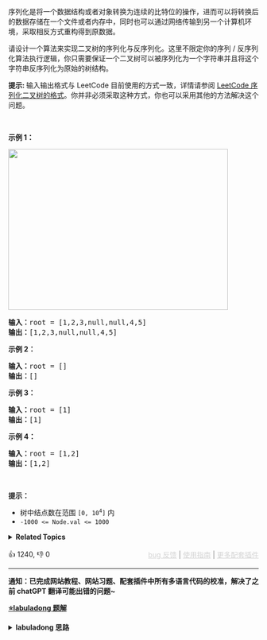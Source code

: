 <p>序列化是将一个数据结构或者对象转换为连续的比特位的操作，进而可以将转换后的数据存储在一个文件或者内存中，同时也可以通过网络传输到另一个计算机环境，采取相反方式重构得到原数据。</p>

<p>请设计一个算法来实现二叉树的序列化与反序列化。这里不限定你的序列 / 反序列化算法执行逻辑，你只需要保证一个二叉树可以被序列化为一个字符串并且将这个字符串反序列化为原始的树结构。</p>

<p><strong>提示: </strong>输入输出格式与 LeetCode 目前使用的方式一致，详情请参阅&nbsp;<a href="https://support.leetcode.cn/hc/kb/article/1567641/">LeetCode 序列化二叉树的格式</a>。你并非必须采取这种方式，你也可以采用其他的方法解决这个问题。</p>

<p>&nbsp;</p>

<p><strong>示例 1：</strong></p> 
<img alt="" src="https://assets.leetcode.com/uploads/2020/09/15/serdeser.jpg" style="width: 442px; height: 324px;" /> 
<pre>
<strong>输入：</strong>root = [1,2,3,null,null,4,5]
<strong>输出：</strong>[1,2,3,null,null,4,5]
</pre>

<p><strong>示例 2：</strong></p>

<pre>
<strong>输入：</strong>root = []
<strong>输出：</strong>[]
</pre>

<p><strong>示例 3：</strong></p>

<pre>
<strong>输入：</strong>root = [1]
<strong>输出：</strong>[1]
</pre>

<p><strong>示例 4：</strong></p>

<pre>
<strong>输入：</strong>root = [1,2]
<strong>输出：</strong>[1,2]
</pre>

<p>&nbsp;</p>

<p><strong>提示：</strong></p>

<ul> 
 <li>树中结点数在范围 <code>[0, 10<sup>4</sup>]</code> 内</li> 
 <li><code>-1000 &lt;= Node.val &lt;= 1000</code></li> 
</ul>

<details><summary><strong>Related Topics</strong></summary>树 | 深度优先搜索 | 广度优先搜索 | 设计 | 字符串 | 二叉树</details><br>

<div>👍 1240, 👎 0<span style='float: right;'><span style='color: gray;'><a href='https://github.com/labuladong/fucking-algorithm/discussions/939' target='_blank' style='color: lightgray;text-decoration: underline;'>bug 反馈</a> | <a href='https://labuladong.online/algo/fname.html?fname=jb插件简介' target='_blank' style='color: lightgray;text-decoration: underline;'>使用指南</a> | <a href='https://labuladong.online/algo/images/others/%E5%85%A8%E5%AE%B6%E6%A1%B6.jpg' target='_blank' style='color: lightgray;text-decoration: underline;'>更多配套插件</a></span></span></div>

<div id="labuladong"><hr>

**通知：已完成网站教程、网站习题、配套插件中所有多语言代码的校准，解决了之前 chatGPT 翻译可能出错的问题~**



<p><strong><a href="https://labuladong.online/algo/slug.html?slug=serialize-and-deserialize-binary-tree" target="_blank">⭐️labuladong 题解</a></strong></p>
<details><summary><strong>labuladong 思路</strong></summary>

<div id="labuladong_solution_zh">

## 基本思路

序列化问题其实就是遍历问题，你能遍历，顺手把遍历的结果转化成字符串的形式，不就是序列化了么？

这里我就简单说说用前序遍历的思路，前序遍历的特点是根节点在开头，然后接着左子树的前序遍历结果，然后接着右子树的前序遍历结果：

![](https://labuladong.online/algo/images/二叉树序列化/1.jpeg)

所以如果按照前序遍历顺序进行序列化，反序列化的时候，就知道第一个元素是根节点的值，然后递归调用反序列化左右子树，接到根节点上即可，上述思路翻译成代码即可解决本题。

当然，这题也可以尝试使用二叉树的中序、后序、层序的遍历方式来做，具体可看详细题解。

**详细题解：[东哥带你刷二叉树（序列化篇）](https://labuladong.online/algo/data-structure/serialize-and-deserialize-binary-tree/)**

</div>

**标签：[二叉树](https://labuladong.online/algo/)，[数据结构](https://labuladong.online/algo/)，递归**

<div id="solution">

## 解法代码



<div class="tab-panel"><div class="tab-nav">
<button data-tab-item="cpp" class="tab-nav-button btn " data-tab-group="default" onclick="switchTab(this)">cpp🤖</button>

<button data-tab-item="python" class="tab-nav-button btn " data-tab-group="default" onclick="switchTab(this)">python🤖</button>

<button data-tab-item="java" class="tab-nav-button btn active" data-tab-group="default" onclick="switchTab(this)">java🟢</button>

<button data-tab-item="go" class="tab-nav-button btn " data-tab-group="default" onclick="switchTab(this)">go🤖</button>

<button data-tab-item="javascript" class="tab-nav-button btn " data-tab-group="default" onclick="switchTab(this)">javascript🤖</button>
</div><div class="tab-content">
<div data-tab-item="cpp" class="tab-item " data-tab-group="default"><div class="highlight">

```cpp
// 注意：cpp 代码由 chatGPT🤖 根据我的 java 代码翻译，旨在帮助不同背景的读者理解算法逻辑。
// 本代码已经通过力扣的测试用例，应该可直接成功提交。

class Codec {
    string SEP;
    string NULL_NODE;

public:
    Codec() : SEP(","), NULL_NODE("#") {}

    // 主函数，将二叉树序列化为字符串
    string serialize(TreeNode* root) {
        stringstream ss;
        serialize(root, ss);
        return ss.str();
    }

    // 辅助函数，将二叉树存入 StringBuilder
    void serialize(TreeNode* root, stringstream& ss) {
        if (root == nullptr) {
            ss << NULL_NODE << SEP;
            return;
        }

        // *****前序遍历位置*****
        ss << root->val << SEP;
        // *********************

        serialize(root->left, ss);
        serialize(root->right, ss);
    }

    // 主函数，将字符串反序列化为二叉树结构
    TreeNode* deserialize(string data) {
        // 将字符串转化成列表
        list<string> nodes;
        stringstream ss(data);
        string item;
        while (getline(ss, item, ',')) {
            nodes.push_back(item);
        }
        return deserialize(nodes);
    }

    // 辅助函数，通过 nodes 列表构造二叉树
    TreeNode* deserialize(list<string>& nodes) {
        if (nodes.empty()) return nullptr;

        // *****前序遍历位置*****
        // 列表最左侧就是根节点
        string first = nodes.front();
        nodes.pop_front();
        if (first == NULL_NODE) return nullptr;
        TreeNode* root = new TreeNode(stoi(first));
        // *********************

        root->left = deserialize(nodes);
        root->right = deserialize(nodes);

        return root;
    }
};
```

</div></div>

<div data-tab-item="python" class="tab-item " data-tab-group="default"><div class="highlight">

```python
# 注意：python 代码由 chatGPT🤖 根据我的 java 代码翻译，旨在帮助不同背景的读者理解算法逻辑。
# 本代码已经通过力扣的测试用例，应该可直接成功提交。

class Codec:
    SEP = ","
    NULL = "#"

    # 主函数，将二叉树序列化为字符串
    def serialize(self, root: TreeNode) -> str:
        sb = []
        self._serialize(root, sb)
        return ''.join(sb)

    # 辅助函数，将二叉树存入 StringBuilder
    def _serialize(self, root: TreeNode, sb: list):
        if root is None:
            sb.append(self.NULL + self.SEP)
            return

        # *****前序遍历位置*****
        sb.append(str(root.val) + self.SEP)
        # *********************

        self._serialize(root.left, sb)
        self._serialize(root.right, sb)

    # 主函数，将字符串反序列化为二叉树结构
    def deserialize(self, data: str) -> TreeNode:
        # 将字符串转化成列表
        nodes = data.split(self.SEP)
        nodes = deque(nodes)  # 使用 deque 以便高效地从左侧弹出元素
        return self._deserialize(nodes)

    # 辅助函数，通过 nodes 列表构造二叉树
    def _deserialize(self, nodes: deque) -> TreeNode:
        if not nodes:
            return None

        # *****前序遍历位置*****
        # 列表最左侧就是根节点
        first = nodes.popleft()
        if first == self.NULL:
            return None
        root = TreeNode(int(first))
        # *********************

        root.left = self._deserialize(nodes)
        root.right = self._deserialize(nodes)

        return root
```

</div></div>

<div data-tab-item="java" class="tab-item active" data-tab-group="default"><div class="highlight">

```java
public class Codec {
    String SEP = ",";
    String NULL = "#";

    // 主函数，将二叉树序列化为字符串
    public String serialize(TreeNode root) {
        StringBuilder sb = new StringBuilder();
        serialize(root, sb);
        return sb.toString();
    }

    // 辅助函数，将二叉树存入 StringBuilder
    void serialize(TreeNode root, StringBuilder sb) {
        if (root == null) {
            sb.append(NULL).append(SEP);
            return;
        }

        // *****前序遍历位置*****
        sb.append(root.val).append(SEP);
        // *********************

        serialize(root.left, sb);
        serialize(root.right, sb);
    }

    // 主函数，将字符串反序列化为二叉树结构
    public TreeNode deserialize(String data) {
        // 将字符串转化成列表
        LinkedList<String> nodes = new LinkedList<>();
        for (String s : data.split(SEP)) {
            nodes.addLast(s);
        }
        return deserialize(nodes);
    }

    // 辅助函数，通过 nodes 列表构造二叉树
    TreeNode deserialize(LinkedList<String> nodes) {
        if (nodes.isEmpty()) return null;

        // *****前序遍历位置*****
        // 列表最左侧就是根节点
        String first = nodes.removeFirst();
        if (first.equals(NULL)) return null;
        TreeNode root = new TreeNode(Integer.parseInt(first));
        // *********************

        root.left = deserialize(nodes);
        root.right = deserialize(nodes);

        return root;
    }
}
```

</div></div>

<div data-tab-item="go" class="tab-item " data-tab-group="default"><div class="highlight">

```go
// 注意：go 代码由 chatGPT🤖 根据我的 java 代码翻译，旨在帮助不同背景的读者理解算法逻辑。
// 本代码已经通过力扣的测试用例，应该可直接成功提交。

type Codec struct {
    SEP  string
    NULL string
}

func Constructor() Codec {
    return Codec{
        SEP:  ",",
        NULL: "#",
    }
}

// 主函数，将二叉树序列化为字符串
func (c *Codec) serialize(root *TreeNode) string {
    var sb strings.Builder
    c.serializeHelper(root, &sb)
    return sb.String()
}

// 辅助函数，将二叉树存入 StringBuilder
func (c *Codec) serializeHelper(root *TreeNode, sb *strings.Builder) {
    if root == nil {
        sb.WriteString(c.NULL)
        sb.WriteString(c.SEP)
        return
    }

    // *****前序遍历位置*****
    sb.WriteString(strconv.Itoa(root.Val))
    sb.WriteString(c.SEP)
    // *********************

    c.serializeHelper(root.Left, sb)
    c.serializeHelper(root.Right, sb)
}

// 主函数，将字符串反序列化为二叉树结构
func (c *Codec) deserialize(data string) *TreeNode {
    // 将字符串转化成列表
    nodes := strings.Split(data, c.SEP)
    nodeList := list.New()
    for _, s := range nodes {
        nodeList.PushBack(s)
    }
    return c.deserializeHelper(nodeList)
}

// 辅助函数，通过 nodes 列表构造二叉树
func (c *Codec) deserializeHelper(nodes *list.List) *TreeNode {
    if nodes.Len() == 0 {
        return nil
    }

    // *****前序遍历位置*****
    // 列表最左侧就是根节点
    first := nodes.Remove(nodes.Front()).(string)
    if first == c.NULL {
        return nil
    }
    val, _ := strconv.Atoi(first)
    root := &TreeNode{Val: val}
    // *********************

    root.Left = c.deserializeHelper(nodes)
    root.Right = c.deserializeHelper(nodes)

    return root
}
```

</div></div>

<div data-tab-item="javascript" class="tab-item " data-tab-group="default"><div class="highlight">

```javascript
// 注意：javascript 代码由 chatGPT🤖 根据我的 java 代码翻译，旨在帮助不同背景的读者理解算法逻辑。
// 本代码已经通过力扣的测试用例，应该可直接成功提交。

var Codec = function() {
    const SEP = ",";
    const NULL = "#";

    // 主函数，将二叉树序列化为字符串
    this.serialize = function(root) {
        let sb = [];
        serializeHelper(root, sb);
        return sb.join(SEP);
    };

    // 辅助函数，将二叉树存入 StringBuilder
    const serializeHelper = function(root, sb) {
        if (root === null) {
            sb.push(NULL);
            return;
        }

        // *****前序遍历位置*****
        sb.push(root.val);
        // *********************

        serializeHelper(root.left, sb);
        serializeHelper(root.right, sb);
    };

    // 主函数，将字符串反序列化为二叉树结构
    this.deserialize = function(data) {
        // 将字符串转化成列表
        let nodes = data.split(SEP);
        return deserializeHelper(nodes);
    };

    // 辅助函数，通过 nodes 列表构造二叉树
    const deserializeHelper = function(nodes) {
        if (nodes.length === 0) return null;

        // *****前序遍历位置*****
        // 列表最左侧就是根节点
        let first = nodes.shift();
        if (first === NULL) return null;
        let root = new TreeNode(parseInt(first));
        // *********************

        root.left = deserializeHelper(nodes);
        root.right = deserializeHelper(nodes);

        return root;
    };
};

// Helper function to create a new TreeNode
function TreeNode(val) {
    this.val = val;
    this.left = this.right = null;
}

// Export the Codec class to be used in LeetCode
var deserialize = function(data) {
    const codec = new Codec();
    return codec.deserialize(data);
};

var serialize = function(root) {
    const codec = new Codec();
    return codec.serialize(root);
};

module.exports = { serialize, deserialize };
```

</div></div>
</div></div>

**类似题目**：
  - [449. 序列化和反序列化二叉搜索树 🟠](/problems/serialize-and-deserialize-bst)
  - [剑指 Offer 37. 序列化二叉树 🔴](/problems/xu-lie-hua-er-cha-shu-lcof)
  - [剑指 Offer II 048. 序列化与反序列化二叉树 🔴](/problems/h54YBf)

</div>

</details>
</div>

